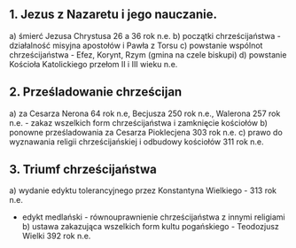 ## 1. Jezus z Nazaretu i jego nauczanie.
a) śmierć Jezusa Chrystusa 26 a 36 rok n.e.
b) początki chrześcijaństwa - działalność misyjna apostołów i Pawła z Torsu
c) powstanie wspólnot chrześcijaństwa - Efez, Korynt, Rzym (gmina na czele biskupi)
d) powstanie Kościoła Katolickiego przełom II i III wieku n.e.
## 2. Prześladowanie chrześcijan
a) za Cesarza Nerona 64 rok n.e, Becjusza 250 rok n.e., Walerona 257 rok n.e. - zakaz wszelkich form chrześcijaństwa i zamknięcie kościołów
b) ponowne prześladowania za Cesarza Pioklecjena 303 rok n.e.
c) prawo do wyznawania religii chrześcijańskiej i odbudowy kościołów 311 rok n.e.
## 3. Triumf chrześcijaństwa
a) wydanie edyktu tolerancyjnego przez Konstantyna Wielkiego - 313 rok n.e.
- edykt medlański - równouprawnienie chrześcijaństwa z innymi religiami
b) ustawa zakazująca wszelkich form kultu pogańskiego - Teodozjusz Wielki 392 rok n.e.